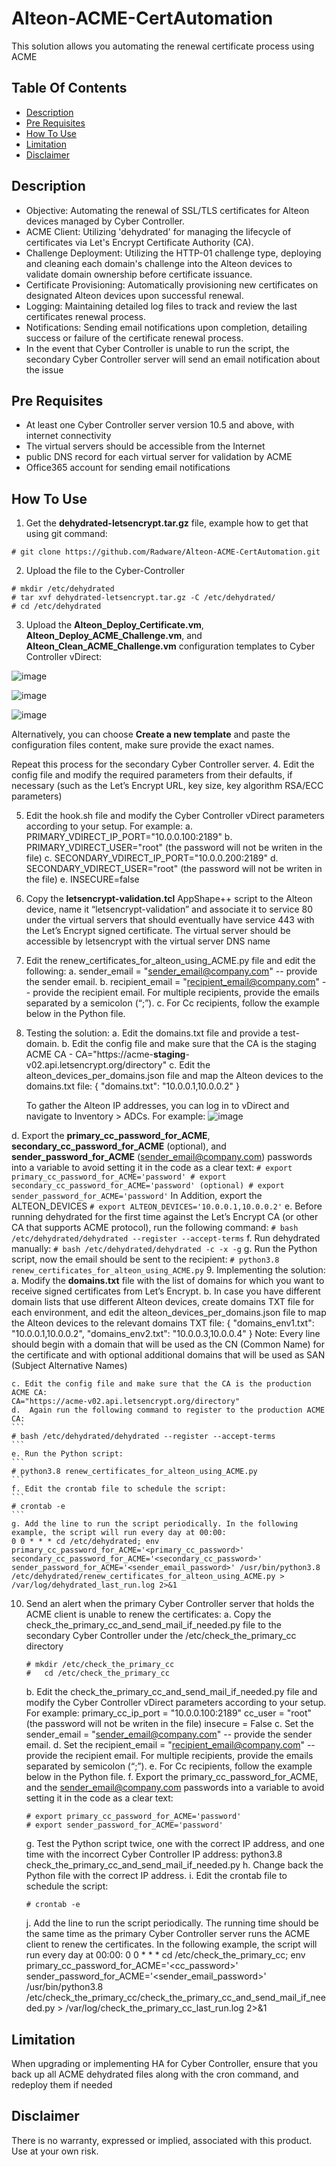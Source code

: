 # Alteon-ACME-CertAutomation #
This solution allows you automating the renewal certificate process using ACME

## Table Of Contents ###
- [Description](#description)
- [Pre Requisites](#Pre-Requisites)
- [How To Use](#how-to-use)
- [Limitation](#Limitation)
- [Disclaimer](#Disclaimer)

## Description ##
* Objective: Automating the renewal of SSL/TLS certificates for Alteon devices managed by Cyber Controller.
* ACME Client: Utilizing 'dehydrated' for managing the lifecycle of certificates via Let's Encrypt Certificate Authority (CA).
* Challenge Deployment: Utilizing the HTTP-01 challenge type, deploying and cleaning each domain's challenge into the Alteon devices to validate domain ownership before certificate issuance.
* Certificate Provisioning: Automatically provisioning new certificates on designated Alteon devices upon successful renewal.
* Logging: Maintaining detailed log files to track and review the last certificates renewal process.
* Notifications: Sending email notifications upon completion, detailing success or failure of the certificate renewal process.
* In the event that Cyber Controller is unable to run the script, the secondary Cyber Controller server will send an email notification about the issue

## Pre Requisites ##
* At least one Cyber Controller server version 10.5 and above, with internet connectivity
*	The virtual servers should be accessible from the Internet
*	public DNS record for each virtual server for validation by ACME
*	Office365 account for sending email notifications

## How To Use ##
1. Get the **dehydrated-letsencrypt.tar.gz** file, example how to get that using git command:
```
# git clone https://github.com/Radware/Alteon-ACME-CertAutomation.git
```
2. Upload the file to the Cyber-Controller
```
# mkdir /etc/dehydrated
# tar xvf dehydrated-letsencrypt.tar.gz -C /etc/dehydrated/
# cd /etc/dehydrated
```
3. Upload the **Alteon_Deploy_Certificate.vm**, **Alteon_Deploy_ACME_Challenge.vm**, and **Alteon_Clean_ACME_Challenge.vm** configuration templates to Cyber Controller vDirect:

![image](https://github.com/user-attachments/assets/8164430f-0eb5-45ca-9078-84274b779b8c)

![image](https://github.com/user-attachments/assets/40fa2d1c-ac24-4d5b-ba40-ff68573a711c)

![image](https://github.com/user-attachments/assets/16e481df-fbcf-43c2-9eb2-b538517f8682)

Alternatively, you can choose **Create a new template** and paste the configuration files content, make sure provide the exact names.

Repeat this process for the secondary Cyber Controller server.
4. Edit the config file and modify the required parameters from their defaults, if necessary (such as the Let’s Encrypt URL, key size, key algorithm RSA/ECC parameters)

5. Edit the hook.sh file and modify the Cyber Controller vDirect parameters according to your setup. For example:
  a. PRIMARY_VDIRECT_IP_PORT="10.0.0.100:2189"
  b. PRIMARY_VDIRECT_USER="root"
  (the password will not be writen in the file)
  c. SECONDARY_VDIRECT_IP_PORT="10.0.0.200:2189"
  d. SECONDARY_VDIRECT_USER="root"
  (the password will not be writen in the file)
  e. INSECURE=false

6. Copy the **letsencrypt-validation.tcl** AppShape++ script to the Alteon device, name it “letsencrypt-validation” and associate it to service 80 under the virtual servers that should eventually have service 443 with the Let’s Encrypt signed certificate.
The virtual server should be accessible by letsencrypt with the virtual server DNS name

7. Edit the renew_certificates_for_alteon_using_ACME.py file and edit the following:
  a. sender_email = "sender_email@company.com" -- provide the sender email.
  b. recipient_email = "recipient_email@company.com" -- provide the recipient email. For multiple recipients, provide the emails separated by a semicolon (“;”).
  c. For Cc recipients, follow the example below in the Python file.

8.	Testing the solution:
  a. Edit the domains.txt file and provide a test-domain.
  b. Edit the config file and make sure that the CA is the staging ACME CA - CA="https://acme-**staging**-v02.api.letsencrypt.org/directory"
  c. Edit the alteon_devices_per_domains.json file and map the Alteon devices to the domains.txt file:
      {
        "domains.txt": "10.0.0.1,10.0.0.2"
      }

      To gather the Alteon IP addresses, you can log in to vDirect and navigate to Inventory > ADCs.
      For example:
      ![image](https://github.com/user-attachments/assets/4e76a8a9-fc0e-49f3-80e2-a23956295e55)

  d.	Export the **primary_cc_password_for_ACME**, **secondary_cc_password_for_ACME** (optional), and **sender_password_for_ACME** (sender_email@company.com) passwords into a variable to avoid setting it in the code as a clear text:
      ```
      # export primary_cc_password_for_ACME='password'
      # export secondary_cc_password_for_ACME='password' (optional)
      # export sender_password_for_ACME='password'
      ```
      In Addition, export the ALTEON_DEVICES
      ```
      # export ALTEON_DEVICES='10.0.0.1,10.0.0.2'
      ```
  e.	Before running dehydrated for the first time against the Let’s Encrypt CA (or other CA that supports ACME protocol), run the following command:
      ```
      # bash /etc/dehydrated/dehydrated --register --accept-terms
      ```
  f.	Run dehydrated manually:
      ```
      # bash /etc/dehydrated/dehydrated -c -x -g
      ```
  g.	Run the Python script, now the email should be sent to the recipient:
      ```
      # python3.8 renew_certificates_for_alteon_using_ACME.py
      ```
9.	Implementing the solution:
    a. Modify the **domains.txt** file with the list of domains for which you want to receive signed certificates from Let’s Encrypt.
    b. In case you have different domain lists that use different Alteon devices, create domains TXT file for each environment, and edit the alteon_devices_per_domains.json file to map the Alteon devices to the relevant domains TXT file:
    {
      "domains_env1.txt": "10.0.0.1,10.0.0.2",
      "domains_env2.txt": "10.0.0.3,10.0.0.4"
    }
    Note: Every line should begin with a domain that will be used as the CN (Common Name) for the certificate and with optional additional domains that will be used as SAN (Subject Alternative Names)
    
    c. Edit the config file and make sure that the CA is the production ACME CA:
    CA="https://acme-v02.api.letsencrypt.org/directory"
    d.	Again run the following command to register to the production ACME CA:
    ```
    # bash /etc/dehydrated/dehydrated --register --accept-terms
    ```
    e. Run the Python script:
    ```
    # python3.8 renew_certificates_for_alteon_using_ACME.py
    ```
    f. Edit the crontab file to schedule the script:
    ```
    # crontab -e
    ```
    g. Add the line to run the script periodically. In the following example, the script will run every day at 00:00:
    0 0 * * * cd /etc/dehydrated; env primary_cc_password_for_ACME='<primary_cc_password>' secondary_cc_password_for_ACME='<secondary_cc_password>' sender_password_for_ACME='<sender_email_password>' /usr/bin/python3.8 /etc/dehydrated/renew_certificates_for_alteon_using_ACME.py > /var/log/dehydrated_last_run.log 2>&1
    
10.	Send an alert when the primary Cyber Controller server that holds the ACME client is unable to renew the certificates:
    a. Copy the check_the_primary_cc_and_send_mail_if_needed.py file to the secondary Cyber Controller under the /etc/check_the_primary_cc directory
   	```
    # mkdir /etc/check_the_primary_cc
    #	cd /etc/check_the_primary_cc
    ```
    b. Edit the check_the_primary_cc_and_send_mail_if_needed.py file and modify the Cyber Controller vDirect parameters according to your setup. For example:
    primary_cc_ip_port = "10.0.0.100:2189"
    cc_user = "root"
    (the password will not be writen in the file)
    insecure = False
   	c. Set the sender_email = "sender_email@company.com" -- provide the sender email.
    d. Set the recipient_email = "recipient_email@company.com" -- provide the recipient email.
   	For multiple recipients, provide the emails separated by semicolon (“;”).
    e. For Cc recipients, follow the example below in the Python file.
    f. Export the primary_cc_password_for_ACME, and the sender_email@company.com passwords into a variable to avoid setting it in the code as a clear text:
   	```
    # export primary_cc_password_for_ACME='password'
    # export sender_password_for_ACME='password'
    ```
    g. Test the Python script twice, one with the correct IP address, and one time with the incorrect Cyber Controller IP address:
    python3.8 check_the_primary_cc_and_send_mail_if_needed.py
    h. Change back the Python file with the correct IP address.
    i. Edit the crontab file to schedule the script:
   	```
    # crontab -e
    ```
    j. Add the line to run the script periodically. The running time should be the same time as the primary Cyber Controller server runs the ACME client to renew the certificates. In the following example, the script will run every day at 00:00:
    0 0 * * * cd /etc/check_the_primary_cc; env primary_cc_password_for_ACME='<cc_password>' sender_password_for_ACME='<sender_email_password>' /usr/bin/python3.8 /etc/check_the_primary_cc/check_the_primary_cc_and_send_mail_if_needed.py > /var/log/check_the_primary_cc_last_run.log 2>&1
   	
## Limitation ##
When upgrading or implementing HA for Cyber Controller, ensure that you back up all ACME dehydrated files along with the cron command, and redeploy them if needed
## Disclaimer ##
There is no warranty, expressed or implied, associated with this product. Use at your own risk.
